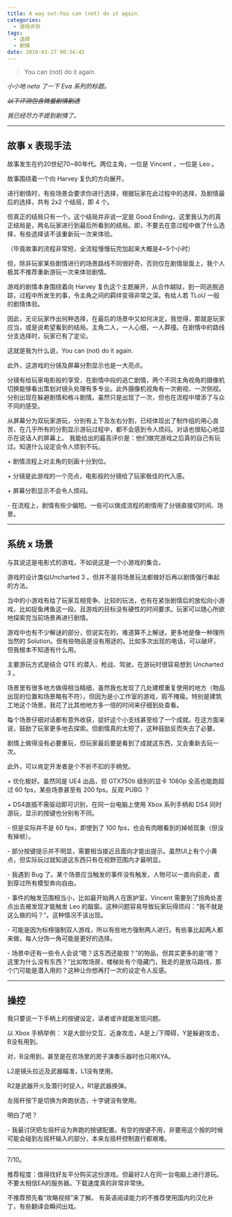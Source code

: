 ```yaml
---
title: A way out-You can (not) do it again.
categories:
  - 游戏评测
tags:
  - 选择
  - 剧情
date: 2018-03-27 00:34:42
---
```


> You can (not) do it again.

_小小地 neta 了一下 Eva 系列的标题。_

_~~以下评测包含微量剧情剧透~~_

_我已经尽力不提到剧情了。_

* * *

故事 x 表现手法
---------

故事发生在约20世纪70~80年代。两位主角，一位是 Vincent ，一位是 Leo 。

故事围绕着一个向 Harvey 复仇的方向展开。

进行剧情时，有些场景会要求你进行选择，根据玩家在此过程中的选择，及剧情最后的选择，共有 2x2 个结局，即 4 个。

但真正的结局只有一个。这个结局并非说一定是 Good Ending，这里我认为的真正结局是，两名玩家进行到最后所看到的结局。即，不要去在意过程中做了什么选择，有些选择该不该重新玩一次来体验。

（毕竟故事的流程非常短，全流程慢慢玩完加起来大概是4~5个小时）

但，除非玩家某些剧情进行的场景路线不同很好奇，否则仅在剧情层面上，我个人极其不推荐重新游玩一次来体验剧情。

游戏的剧情本身围绕着向 Harvey 复仇这个主题展开，从合作越狱，到一同逃脱追踪，过程中所发生的事，令主角之间的羁绊变得非常之深。有给人若 TLoU 一般的剧情体验。

因此，无论玩家作出何种选择，在最后的场景中又如何决定，我觉得，那就是玩家应当，或是说希望看到的结局。主角二人，一人心细，一人莽撞。在剧情中的路线分支选择时，玩家已有了定论。

这就是我为什么说，You can (not) do it again.

此外，这游戏的分镜及屏幕分割显示也是一大亮点。

分镜有给玩家电影般的享受，在剧情中段的逃亡剧情，两个不同主角视角的摄像机切换能够看出策划对镜头处理有多专业。此外摄像机视角有一次俯视、一次侧视。分别出现在躲避剧情和格斗剧情。虽然只是出现了一次，但也在流程中增添了与众不同的感受。

从屏幕分为双玩家游玩，分别有上下及左右分割，已经体现出了制作组的用心良苦，在几乎所有的分割显示游玩过程中，都不会感到令人烦闷。对话也很贴心地显示在说话人的屏幕上。 我能给出的最高评价是：他们做完游戏之后真的自己有玩过。知道什么设定会令人烦到不玩。

\+ 剧情流程上对主角的刻画十分到位。

\+ 分镜是此游戏的一个亮点，电影般的分镜给了玩家极佳的代入感。

\+ 屏幕分割显示不会令人烦闷。

\- 在流程上，剧情有些少偏短。一些可以做成流程的剧情用了分镜直接切时间、场景。

* * *

系统 x 场景
-------

与其说这是电影式的游戏，不如说这是一个小游戏的集合。

游戏的设计类似Uncharted 3 。但并不是将场景玩法都做好后再以剧情强行串起的方法。

当中的小游戏有给了玩家互相竞争、比较的玩法，也有在紧张剧情后的放松向小游戏，比如捉鱼烤鱼这一段。且游戏的目标没有硬性的时间要求。玩家可以随心所欲地探索完当前场景再进行剧情。

游戏中也有不少解谜的部分，但说实在的，难道算不上解谜，更多地是像一种理所当然的 Solution。但有些物品是没有用途的。比如多次出现的电话，可以破坏，但我根本不知道有什么用。

主要游玩方式是结合 QTE 的潜入、枪战、驾驶。在游玩时很容易想到 Uncharted 3 。

场景里有很多地方做得相当精细，虽然我也发现了几处建模重复使用的地方（物品出现的位置和场景略有不符），但因为是小工作室的游戏，瑕不掩瑜。特别是建筑工地这个场景，我花了比其他地方多一倍的时间来仔细到处查看。

每个场景仔细对话都有意外收获，捉奸这个小支线甚至给了一个成就。在这方面来说，鼓励了玩家更多地去探索。但剧情真的太短了，这种鼓励反而失去了必要。

剧情上做得没有必要重玩，但玩家最后要是看到了成就这东西，又会重新去玩一次。

此外，可以肯定开发者是个不折不扣的手柄党。

\+ 优化极好。虽然同是 UE4 出品，但 GTX750ti 级别的显卡 1080p 全高也能跑超过 60 fps，某些场景甚至有 200 fps。反观 PUBG ？

\+ DS4直插不需驱动即可识别，在同一台电脑上使用 Xbox 系列手柄和 DS4 同时游玩，显示的按键也分别有不同。

\- 但是实际并不是 60 fps，即使到了 100 fps，也会有肉眼看到的掉帧现象（但没有掉帧）。

\- 部分按键提示并不明显，需要相当接近且面向才能出提示。虽然UI上有个小黄点，但实际玩过就知道这东西只有在视野范围内才最明显。

\- 我遇到 Bug 了。某个场景应当触发的事件没有触发，人物可以一直向前走，直到穿过所有模型奔向自由。

\- 事件的触发范围相当小，比如最开始两人在医护室，Vincent 需要到了拐角处差点出去被发现才能触发 Leo 的敲窗。这种问题容易导致玩家玩得烦闷：“我不就是这么做的吗？”。这种情况不该出现。

\- 可能是因为标榜强制双人游戏，所以有些地方强制两人进行。有些事比起两人都来做，每人分饰一角可能是更好的选择。

\- 场景中还有一些令人会说“嗯？这东西还能按？”的物品，但其实更多的是“嗯？这里为什么没有东西？”比如牧场房，楼梯处有个隐藏门，我走的是放马路线，那个门可能是潜入用的？这种让你想再打一次的设定令人反感。

* * *

操控
--

我只要说一下手柄上的按键设定，读者或许就能发现问题。

以 Xbox 手柄举例： X是大部分交互、近身攻击，A是上/下障碍，Y是躲避攻击，B没有用到。

对，B没用到，甚至是在农场里的房子演奏乐器时也只用XYA。

L2是镜头拉近及武器瞄准，L1没有使用。

R2是武器开火及潜行时捉人，R1是武器换弹。

左摇杆按下是切换为奔跑状态，十字键没有使用。

明白了吧？

\- 我最讨厌把左摇杆设为奔跑的按键配置。有空的按键不用，非要用这个按的时候可能会碰到左摇杆输入的部分，本来左摇杆控制直行都艰难。

* * *

7/10。

推荐程度：值得找好友平分购买这份游戏。但最好2人在同一台电脑上进行游玩。不要太相信EA的服务器。下载速度真的非常非常快。

不推荐预先看“攻略视频”来了解。 有英语阅读能力的不推荐使用国内的汉化补丁，有些翻译会瞬间出戏。